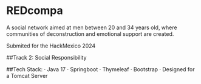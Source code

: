 # REDcompa
A social network aimed at men between 20 and 34 years old, where communities of deconstruction and emotional support are created.

Submited for the HackMexico 2024

##Track 2: 
Social Responsibility

##Tech Stack: 
· Java 17
· Springboot
· Thymeleaf
· Bootstrap
· Designed for a Tomcat Server
